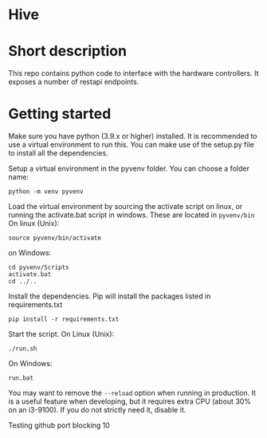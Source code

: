 # Hive

# Short description
This repo contains python code to interface with the hardware controllers. It exposes a number of restapi endpoints.

# Getting started
Make sure you have python (3.9.x or higher) installed. It is recommended to use a virtual environment to run this. You can make use of the setup.py file to install all the dependencies.

Setup a virtual environment in the pyvenv folder. You can choose a folder name:
```
python -m venv pyvenv 
```

Load the virtual environment by sourcing the activate script on linux, or running the activate.bat script in windows. These are located in `pyvenv/bin`
On linux (Unix):
```
source pyvenv/bin/activate
```
on Windows:
```
cd pyvenv/Scripts
activate.bat
cd ../..
```

Install the dependencies. Pip will install the packages listed in requirements.txt 
```
pip install -r requirements.txt
```

Start the script.
On Linux (Unix):
```
./run.sh
```
On Windows:
```
run.bat
```

You may want to remove the `--reload` option when running in production. It is a useful feature when developing, but it requires extra CPU (about 30% on an i3-9100). If you
do not strictly need it, disable it.

Testing github port blocking 10
